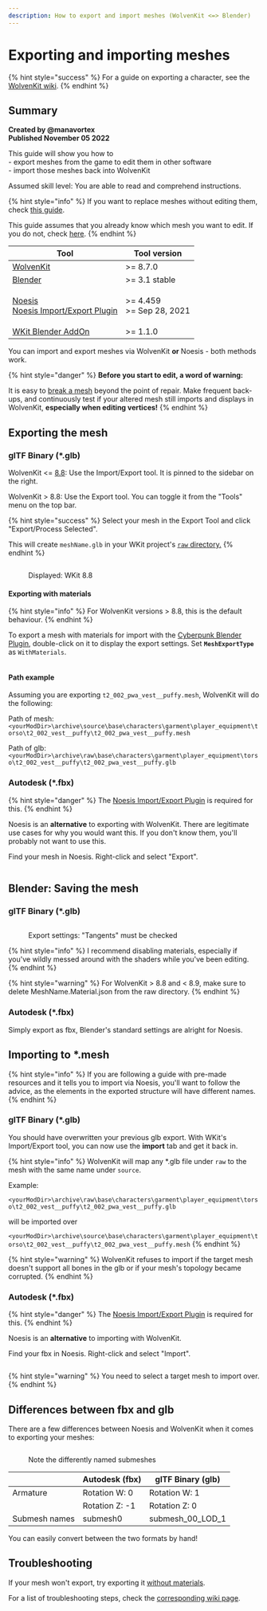 ```yaml
---
description: How to export and import meshes (WolvenKit <=> Blender)
---
```


# Exporting and importing meshes

{% hint style="success" %}
For a guide on exporting a character, see the [WolvenKit wiki](https://wiki.redmodding.org/wolvenkit/guides/modding-community/exporting-to-blender).
{% endhint %}

## Summary <a href="#summary" id="summary"></a>

**Created by @manavortex**\
**Published November 05 2022**

This guide will show you how to\
\- export meshes from the game to edit them in other software\
\- import those meshes back into WolvenKit

Assumed skill level: You are able to read and comprehend instructions.

{% hint style="info" %}
If you want to replace meshes without editing them, check [this guide](../../modding-guides/items/editing-existing-items/replace-a-player-item-with-an-npc-item.md).

This guide assumes that you already know which mesh you want to edit. If you do not, check [here](../references-lists-and-overviews/equipment/spawn-codes-baseids-hashes.md#from-a-baseid-to-an-items-materials).
{% endhint %}

| Tool                                                                                                                                                                                                                       | Tool version                       |
| -------------------------------------------------------------------------------------------------------------------------------------------------------------------------------------------------------------------------- | ---------------------------------- |
| [WolvenKit](https://github.com/WolvenKit/Wolvenkit/releases)                                                                                                                                                               | >= 8.7.0                           |
| [Blender](https://www.blender.org/download/)                                                                                                                                                                               | >= 3.1 stable                      |
| <p><a href="https://richwhitehouse.com/index.php?content=inc_projects.php">Noesis</a><br><a href="https://github.com/alphazolam/fmt_CP77mesh?msclkid=384152bfaa5611ecbad0234dbe6a5c45">Noesis Import/Export Plugin</a></p> | <p>>= 4.459<br>>= Sep 28, 2021</p> |
| [WKit Blender AddOn](https://github.com/WolvenKit/Cyberpunk-Blender-add-on)[ ](https://github.com/WolvenKit/Cyberpunk-Blender-add-on)                                                                                      | >= 1.1.0                           |

You can import and export meshes via WolvenKit **or** Noesis - both methods work.&#x20;

{% hint style="danger" %}
**Before you start to edit, a word of warning:**

It is easy to [break a mesh](exporting-and-importing-meshes.md#troubleshooting-i-cant-import-my-mesh) beyond the point of repair. Make frequent back-ups, and continuously test if your altered mesh still imports and displays in WolvenKit, **especially when editing vertices!**
{% endhint %}

## Exporting the mesh

### glTF Binary (\*.glb)

WolvenKit <= [8.8](https://github.com/WolvenKit/WolvenKit/releases/tag/8.8.0): Use the Import/Export tool. It is pinned to the sidebar on the right.

WolvenKit > 8.8: Use the Export tool. You can toggle it from the "Tools" menu on the top bar.

{% hint style="success" %}
Select your mesh in the Export Tool and click "Export/Process Selected".&#x20;

This will create `meshName.glb` in your WKit project's [`raw` directory.](exporting-and-importing-meshes.md#path-example)
{% endhint %}

<figure><img src="../../.gitbook/assets/image (6) (2).png" alt=""><figcaption><p>Displayed: WKit 8.8</p></figcaption></figure>

#### Exporting with materials

{% hint style="info" %}
For WolvenKit versions > 8.8, this is the default behaviour.
{% endhint %}

To export a mesh with materials for import with the [Cyberpunk Blender Plugin](https://github.com/WolvenKit/Cyberpunk-Blender-add-on), double-click on it to display the export settings. Set **`MeshExportType`** as `WithMaterials`.

<figure><img src="../../.gitbook/assets/image (23) (1).png" alt=""><figcaption></figcaption></figure>

#### Path example&#x20;

Assuming you are exporting `t2_002_pwa_vest__puffy.mesh`, WolvenKit will do the following:

Path of mesh: `<yourModDir>\archive\source\base\characters\garment\player_equipment\torso\t2_002_vest__puffy\t2_002_pwa_vest__puffy.mesh`

Path of glb: `<yourModDir>\archive\raw\base\characters\garment\player_equipment\torso\t2_002_vest__puffy\t2_002_pwa_vest__puffy.glb`

### Autodesk (\*.fbx)

{% hint style="danger" %}
The [Noesis Import/Export Plugin](https://github.com/alphazolam/fmt\_CP77mesh?msclkid=384152bfaa5611ecbad0234dbe6a5c45) is required for this.
{% endhint %}

Noesis is an **alternative** to exporting with WolvenKit. There are legitimate use cases for why you would want this. If you don't know them, you'll probably not want to use this.

Find your mesh in Noesis. Right-click and select "Export".

<figure><img src="../../.gitbook/assets/noesis_mesh_export.png" alt=""><figcaption></figcaption></figure>

## Blender: Saving the mesh

### glTF Binary  (\*.glb)

<figure><img src="https://i.imgur.com/eauWYiF.png" alt=""><figcaption><p>Export settings: "Tangents" must be checked</p></figcaption></figure>

{% hint style="info" %}
I recommend disabling materials, especially if you've wildly messed around with the shaders while you've been editing.
{% endhint %}

{% hint style="warning" %}
For WolvenKit > 8.8 and < 8.9, make sure to delete MeshName.Material.json from the raw directory.
{% endhint %}

### Autodesk (\*.fbx)

Simply export as fbx, Blender's standard settings are alright for Noesis.

## Importing to \*.mesh

{% hint style="info" %}
If you are following a guide with pre-made resources and it tells you to import via Noesis, you'll want to follow the advice, as the elements in the exported structure will have different names.
{% endhint %}

### glTF Binary (\*.glb)

You should have overwritten your previous glb export. With WKit's Import/Export tool, you can now use the **import** tab and get it back in.

{% hint style="info" %}
WolvenKit will map any \*.glb file under `raw` to the mesh with the same name under `source`.

Example:

`<yourModDir>\archive\raw\base\characters\garment\player_equipment\torso\t2_002_vest__puffy\t2_002_pwa_vest__puffy.glb`&#x20;

will be imported over

`<yourModDir>\archive\source\base\characters\garment\player_equipment\torso\t2_002_vest__puffy\t2_002_pwa_vest__puffy.mesh`
{% endhint %}

{% hint style="warning" %}
WolvenKit refuses to import if the target mesh doesn't support all bones in the glb or if your mesh's topology became corrupted.
{% endhint %}

### Autodesk (\*.fbx)

{% hint style="danger" %}
The [Noesis Import/Export Plugin](https://github.com/alphazolam/fmt\_CP77mesh?msclkid=384152bfaa5611ecbad0234dbe6a5c45) is required for this.
{% endhint %}

Noesis is an **alternative** to importing with WolvenKit.

Find your fbx in Noesis. Right-click and select "Import".

<figure><img src="../../.gitbook/assets/noesis_mesh_import.png" alt=""><figcaption></figcaption></figure>

{% hint style="warning" %}
You need to select a target mesh to import over.
{% endhint %}

## Differences between fbx and glb

There are a few differences between Noesis and WolvenKit when it comes to exporting your meshes:

<figure><img src="../../.gitbook/assets/import_noesis_glb_armature_differences.png" alt=""><figcaption><p>Note the differently named submeshes</p></figcaption></figure>

|               | Autodesk (fbx) | glTF Binary (glb)   |
| ------------- | -------------- | ------------------- |
| Armature      | Rotation W: 0  | Rotation W: 1       |
|               | Rotation Z: -1 | Rotation Z: 0       |
| Submesh names | submesh0       | submesh\_00\_LOD\_1 |

You can easily convert between the two formats by hand!

## Troubleshooting

If your mesh won't export, try exporting it [without materials](exporting-and-importing-meshes.md#exporting-with-materials).&#x20;

For a list of troubleshooting steps, check the [corresponding wiki page](troubleshooting-your-mesh-edits.md).
